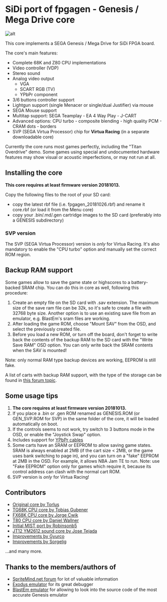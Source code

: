 # SiDi port of fpgagen - Genesis / Mega Drive core


![alt](https://live.staticflickr.com/65535/52620927171_d603eb71b4_o.png)

This core implements a SEGA Genesis / Mega Drive for SiDi FPGA board.
 
The core's main features:
  - Complete 68K and Z80 CPU implementations
  - Video controller (VDP)
  - Stereo sound
  - Analog video output
    - VGA
    - SCART RGB (TV)
    - YPbPr component
  - 3/6 buttons controller support
  - Lightgun support (single Menacer or single/dual Justifier) via mouse
  - SEGA Mouse support
  - Multitap support: SEGA Teamplay - EA 4 Way Play - J-CART
  - Advanced options: CPU turbo - composite blending - high quality PCM - CRAM dots - borders
  - SVP (SEGA Virtua Processor) chip for **Virtua Racing** (in a separate downloadable core)

Currently the core runs most games perfectly, including the "Titan Overdrive" demo. Some games using
special and undocumented hardware features may show visual or acoustic imperfections, or may not
run at all.


## Installing the core

**This core requires at least firmware version 20181013.**

Copy the following files to the root of your SD card:
  - copy the latest rbf file (i.e. fpgagen_20181026.rbf) and rename it core.rbf (or load it from the Menu core)
  - copy your .bin/.md/.gen cartridge images to the SD card (preferably into a GENESIS subdirectory)
  
### SVP version

The SVP (SEGA Virtua Processor) version is *only* for Virtua Racing. It's also mandatory to enable the "CPU turbo" option and manually set the correct ROM region.

## Backup RAM support

Some games allow to save the game state or highscores to a battery-backed SRAM chip. You can do this in core as well, following this procedure:

  1. Create an empty file on the SD card with .sav extension. The maximum size of the save ram file can be 32k, so it's safe to create a file with 32768 byte size. Another option is to use an existing save file from an emulator, e.g. BlastEm's sram files are working.
  2. After loading the game ROM, choose "Mount SAV" from the OSD, and select the previously created file.
  3. Before you load a new ROM, or turn off the board, don't forget to write back the contents of the
backup RAM to the SD card with the "Write Save RAM" OSD option. You can only write back the SRAM contents
when the SAV is mounted!

Note: only normal RAM type backup devices are working, EEPROM is still fake.

A list of carts with backup RAM support, with the type of the storage can be found in [this forum topic](https://forum.digitpress.com/forum/showthread.php?134961-NES-SNES-Genny-Games-with-Battery-Back-up-Save-feature&p=1614576&viewfull=1#post1614576).

## Some usage tips

  1. **The core requires at least firmware version 20181013.**
  2. If you place a .bin or .gen ROM renamed as GENESIS.ROM (or GEN_SVP.ROM for SVP) in the same folder of the core, it will be loaded automatically on boot.
  3. If the controls seems to not work, try switch to 3 buttons mode in the OSD, or enable the "Joystick Swap" option.
  4. Includes support for [YPbPr cables](https://github.com/mist-devel/mist-board/wiki/YPbPr_Cable)
  5. Some carts have an SRAM or EEPROM to allow saving game states. SRAM is always enabled at 2MB (if
     the cart size < 2MB, or the game uses bank switching to page in), and you can turn on a "fake"
     EEPROM at 2MB in the OSD. For example, it allows NBA Jam TE to run. Note: use "Fake EEPROM"
     option only for games which require it, because its control address can clash with the normal cart ROM.
  6. SVP version is *only* for Virtua Racing!

## Contributors

  - [Original core by Torlus](https://github.com/Torlus/fpgagen)
  - [TG68K CPU core by Tobias Gubener](https://opencores.org/project/tg68)
  - [FX68K CPU core by Jorge Cwik](https://github.com/ijor/fx68k)
  - [T80 CPU core by Daniel Wallner](https://opencores.org/project/t80/overview)
  - [Initial MIST port by Robinsonb5](https://github.com/robinsonb5/fpgagen)
  - [JT12 YM2612 sound core by Jose Tejada](https://github.com/jotego/jt12)
  - [Improvements by Gyurco](https://github.com/mist-devel/mist-binaries/tree/master/cores/fpgagen)
  - [Improvements by Sorgelig](https://github.com/MiSTer-devel/Genesis_MiSTer)
  
  ...and many more.

## Thanks to the members/authors of

  - [SpriteMind.net forum](http://gendev.spritesmind.net/forum/) for lot of valuable information
  - [Exodus emulator](https://www.exodusemulator.com/) for its great debugger
  - [BlastEm emulator](https://www.retrodev.com/blastem/) for allowing to look into the source code of the most accurate Genesis emulator
